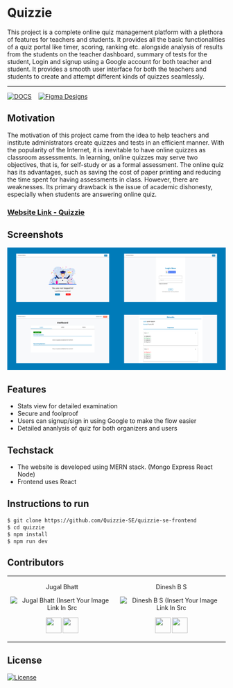 

# Quizzie

This project is a complete online quiz management platform with a plethora of features for teachers and students. It provides all the basic functionalities of a quiz portal like timer, scoring, ranking etc. alongside analysis of results from the students on the teacher dashboard, summary of tests for the student, Login and signup using a Google account for both teacher and student. It provides a smooth user interface for both the teachers and students to create and attempt different kinds of quizzes seamlessly. 

---
[![DOCS](https://img.shields.io/badge/Documentation-see%20docs-green?style=flat-square&logo=appveyor)](https://documenter.getpostman.com/view/10968840/SzzoZF12)
&nbsp;&nbsp; [![Figma Designs](https://img.shields.io/badge/Design-Figma-important)](https://www.figma.com/file/C4RQLm0Nal7tBTxBaac9LS/Quizzie-SE-Project-desgn-mockups?node-id=2%3A67)


## Motivation
  The motivation of this project came from the idea to help teachers and institute administrators create quizzes and tests in an efficient manner. With the popularity of the Internet, it is inevitable to have online quizzes as classroom assessments. In learning, online quizzes may serve two objectives, that is, for self-study or as a formal assessment. The online quiz has its advantages, such as saving the cost of paper printing and reducing the time spent for having assessments in class. However, there are weaknesses. Its primary drawback is the issue of academic dishonesty, especially when students are answering online quiz.

### [Website Link - Quizzie](https://quizzie-se-winter.netlify.app/)

## Screenshots
![Quizzie Screenshots](screenshots/quizzie_frontend.jpg)

## Features
- Stats view for detailed examination
- Secure and foolproof
- Users can signup/sign in using Google to make the flow easier
- Detailed ananlysis of quiz for both organizers and users


## Techstack
- The website is developed using MERN stack. (Mongo Express React Node)
- Frontend uses React


## Instructions to run

```
$ git clone https://github.com/Quizzie-SE/quizzie-se-frontend
$ cd quizzie
$ npm install
$ npm run dev
```

## Contributors
<table>
<tr align="center">


<td>

Jugal Bhatt

<p align="center">
<img src = "https://i.ibb.co/ncMD01G/Jugal-Bhatt.jpg" width="150" height="150" alt="Jugal Bhatt (Insert Your Image Link In Src">
</p>
<p align="center">
<a href = "https://github.com/jugaldb"><img src = "http://www.iconninja.com/files/241/825/211/round-collaboration-social-github-code-circle-network-icon.svg" width="36" height = "36"/></a>
<a href = "https://www.linkedin.com/in/jugal-bhatt14/">
<img src = "http://www.iconninja.com/files/863/607/751/network-linkedin-social-connection-circular-circle-media-icon.svg" width="36" height="36"/>
</a>
</p>
</td>
<td>

Dinesh B S

<p align="center">
<img src = "https://i.ibb.co/kxLPy5G/dinesh-pic.jpg" width="150" height="150" alt="Dinesh B S (Insert Your Image Link In Src">
</p>
<p align="center">
<a href = "https://github.com/DineshBS44"><img src = "http://www.iconninja.com/files/241/825/211/round-collaboration-social-github-code-circle-network-icon.svg" width="36" height = "36"/></a>
<a href = "https://www.linkedin.com/in/dinesh-b-s-197983192/">
<img src = "http://www.iconninja.com/files/863/607/751/network-linkedin-social-connection-circular-circle-media-icon.svg" width="36" height="36"/>
</a>
</p>
</td>







</tr>
  </table>

## License

[![License](http://img.shields.io/:license-mit-blue.svg?style=flat-square)](http://badges.mit-license.org)


